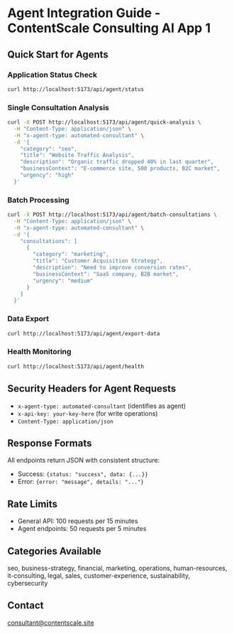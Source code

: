 # Agent Integration Guide - ContentScale Consulting AI App 1

## Quick Start for Agents

### Application Status Check
```bash
curl http://localhost:5173/api/agent/status
```

### Single Consultation Analysis
```bash
curl -X POST http://localhost:5173/api/agent/quick-analysis \
  -H "Content-Type: application/json" \
  -H "x-agent-type: automated-consultant" \
  -d '{
    "category": "seo",
    "title": "Website Traffic Analysis",
    "description": "Organic traffic dropped 40% in last quarter",
    "businessContext": "E-commerce site, 500 products, B2C market",
    "urgency": "high"
  }'
```

### Batch Processing
```bash
curl -X POST http://localhost:5173/api/agent/batch-consultations \
  -H "Content-Type: application/json" \
  -H "x-agent-type: automated-consultant" \
  -d '{
    "consultations": [
      {
        "category": "marketing",
        "title": "Customer Acquisition Strategy",
        "description": "Need to improve conversion rates",
        "businessContext": "SaaS company, B2B market",
        "urgency": "medium"
      }
    ]
  }'
```

### Data Export
```bash
curl http://localhost:5173/api/agent/export-data
```

### Health Monitoring
```bash
curl http://localhost:5173/api/agent/health
```

## Security Headers for Agent Requests
- `x-agent-type: automated-consultant` (identifies as agent)
- `x-api-key: your-key-here` (for write operations)
- `Content-Type: application/json`

## Response Formats
All endpoints return JSON with consistent structure:
- Success: `{status: "success", data: {...}}`
- Error: `{error: "message", details: "..."}`

## Rate Limits
- General API: 100 requests per 15 minutes
- Agent endpoints: 50 requests per 5 minutes

## Categories Available
seo, business-strategy, financial, marketing, operations, human-resources, it-consulting, legal, sales, customer-experience, sustainability, cybersecurity

## Contact
consultant@contentscale.site